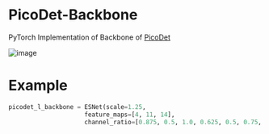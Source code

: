 # PicoDet-Backbone
PyTorch Implementation of Backbone of [PicoDet](https://arxiv.org/abs/2111.00902)

![image](https://user-images.githubusercontent.com/35001605/144397123-9ceb1316-7ff2-41f7-9294-2822fa8f96fb.png)

# Example


```python
picodet_l_backbone = ESNet(scale=1.25, 
                     feature_maps=[4, 11, 14], 
                     channel_ratio=[0.875, 0.5, 1.0, 0.625, 0.5, 0.75, 0.625, 0.625, 0.5, 0.625, 1.0, 0.625, 0.75])
```
